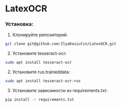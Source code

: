 # LatexOCR

### Установка:

1. Клонируйте репозиторий:
```bash
git clone git@github.com:IlyaKasiutin/LatexOCR.git
```
2. Установите tesseract-ocr:
```bash
sudo apt install tesseract-ocr
```
2. Установите rus.traineddata:
```bash
sudo apt install tesseract-ocr-rus
```
3. Установите зависимости из requirements.txt:
```bash
pip install -r requirements.txt
```
